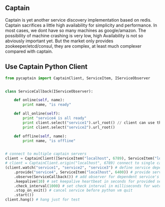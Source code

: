 Captain
--------------------------
Captain is yet another service discovery implementation based on redis.
Captain sacrifices a little high availability for simplicity and performance.
In most cases, we dont have so many machines as google/amazon.
The possibility of machine crashing is very low, high Availability is not so abviously important yet.
But the market only provides zookeeper/etcd/consul, they are complex, at least much complexer compared with captain.

Use Captain Python Client
---------------------------
```python
from pycaptain import CaptainClient, ServiceItem, IServiceObserver


class ServiceCallback(IServiceObserver):

    def online(self, name):
        print name, "is ready"

    def all_online(self):
        print "service4 is all ready"
        print client.select("service1").url_root() // client can use the service now
        print client.select("service2").url_root()

    def offline(self, name):
        print name, "is offline"


# connect to multiple captain servers
client = CaptainClient([ServiceItem("localhost", 6789), ServiceItem("localhost", 6790)])
# client = CaptainClient.origin("localhost", 6789) connect to single captain server
(client.watch("service1", "service2", "service3") # define service dependencies
    .provide("service4", ServiceItem("localhost", 6400)) # provide service
    .observe(ServiceCallback()) # add observer for dependent service's event
    .keepalive(10) # set keepalive heartbeat in seconds for provided service
    .check_interval(1000) # set check interval in milliseconds for watched services
    .stop_on_exit() # cancel service before python vm quit
    .start())
client.hang() # hang just for test
```
